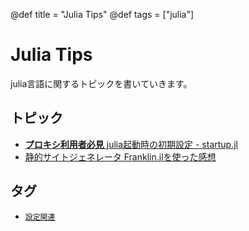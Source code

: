 @def title = "Julia Tips"
@def tags = ["julia"]

# Julia Tips
julia言語に関するトピックを書いていきます。

## トピック

- [**プロキシ利用者必見** julia起動時の初期設定 - startup.jl](/tips/startup)
- [静的サイトジェネレータ Franklin.jlを使った感想](/tips/franklin)

## タグ
* [`設定関連`](/tag/設定/)
